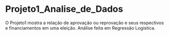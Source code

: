 # Projeto1_Analise_de_Dados
O Projeto1 mostra a relação de aprovação ou reprovação e seus respectivos e financiamentos em uma eleição.  Análise feita em Regressão Logistica.
